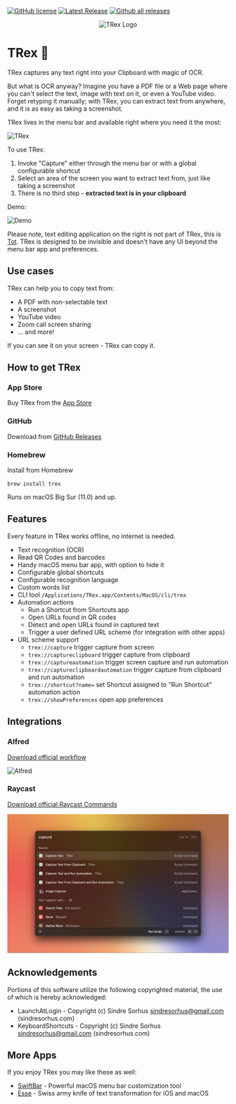 [![GitHub license](https://img.shields.io/github/license/amebalabs/TRex.svg)](https://github.com/amebalabs/TRex/blob/master/LICENSE)
[![Latest Release](https://img.shields.io/github/v/release/amebalabs/TRex)](https://github.com/amebalabs/TRex/releases/latest)
[![Github all releases](https://img.shields.io/github/downloads/amebalabs/TRex/total.svg)](https://github.com/amebalabs/TRex/releases/)


<p align="center">
 <img width="155" height="150" alt="TRex Logo" src="Resources/logo.png">
</p>

# TRex 🦖

TRex captures any text right into your Clipboard with magic of OCR. 

But what is OCR anyway? Imagine you have a PDF file or a Web page where you can't select the text, image with text on it, or even a YouTube video. Forget retyping it manually; with TRex, you can extract text from anywhere, and it is as easy as taking a screenshot.

TRex lives in the menu bar and available right where you need it the most:

![TRex](Resources/screenshot.png)

To use TRex:
1. Invoke "Capture" either through the menu bar or with a global configurable shortcut
2. Select an area of the screen you want to extract text from, just like taking a screenshot
3. There is no third step - **extracted text is in your clipboard**

Demo:

![Demo](Resources/demo.gif)

Please note, text editing application on the right is not part of TRex, this is [Tot](https://tot.rocks). 
TRex is designed to be invisible and doesn't have any UI beyond the menu bar app and preferences. 

## Use cases
TRex can help you to copy text from:
- A PDF with non-selectable text
- A screenshot
- YouTube video
- Zoom call screen sharing
- ... and more!

If you can see it on your screen - TRex can copy it.

## How to get TRex
### App Store
Buy TRex from the [App Store](https://apps.apple.com/us/app/trex-easy-ocr/id1554515538)

### GitHub
Download from [GitHub Releases](https://github.com/amebalabs/TRex/releases/latest)

### Homebrew
Install from Homebrew

```
brew install trex
```

Runs on macOS Big Sur (11.0) and up.

## Features

Every feature in TRex works offline, no internet is needed.

- Text recognition (OCR)
- Read QR Codes and barcodes
- Handy macOS menu bar app, with option to hide it
- Configurable global shortcuts
- Configurable recognition language
- Custom words list
- CLI tool `/Applications/TRex.app/Contents/MacOS/cli/trex`
- Automation actions
  - Run a Shortcut from Shortcuts.app
  - Open URLs found in QR codes
  - Detect and open URLs found in captured text
  - Trigger a user defined URL scheme (for integration with other apps)
- URL scheme support 
  - `trex://capture` trigger capture from screen
  - `trex://captureclipboard` trigger capture from clipboard
  - `trex://captureautomation` trigger screen capture and run automation
  - `trex://captureclipboardautomation` trigger capture from clipboard and run automation
  - `trex://shortcut?name=` set Shortcut assigned to "Run Shortcut" automation action
  - `trex://showPreferences` open app preferences

## Integrations

### Alfred

[Download official workflow](https://github.com/amebalabs/TRex/raw/main/Resources/TRex.alfredworkflow)

![Alfred](Resources/alfred.png)

### Raycast

[Download official Raycast Commands](https://github.com/amebalabs/TRex/tree/main/Resources/Raycast/TRex%20Commands)

![Raycast](Resources/raycast.png)

## Acknowledgements 

Portions of this software utilize the following copyrighted material, the use of which is hereby acknowledged:
 - LaunchAtLogin - Copyright (c) Sindre Sorhus <sindresorhus@gmail.com> (sindresorhus.com)
 - KeyboardShortcuts  - Copyright (c) Sindre Sorhus <sindresorhus@gmail.com> (sindresorhus.com)

## More Apps

If you enjoy TRex you may like these as well:
* [SwiftBar](https://github.com/swiftbar/SwiftBar) - Powerful macOS menu bar customization tool
* [Esse](https://github.com/amebalabs/Esse) - Swiss army knife of text transformation for iOS and macOS
